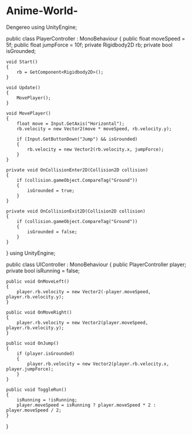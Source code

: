 # Anime-World-
Dengereo 
using UnityEngine;

public class PlayerController : MonoBehaviour
{
    public float moveSpeed = 5f;
    public float jumpForce = 10f;
    private Rigidbody2D rb;
    private bool isGrounded;

    void Start()
    {
        rb = GetComponent<Rigidbody2D>();
    }

    void Update()
    {
        MovePlayer();
    }

    void MovePlayer()
    {
        float move = Input.GetAxis("Horizontal");
        rb.velocity = new Vector2(move * moveSpeed, rb.velocity.y);

        if (Input.GetButtonDown("Jump") && isGrounded)
        {
            rb.velocity = new Vector2(rb.velocity.x, jumpForce);
        }
    }

    private void OnCollisionEnter2D(Collision2D collision)
    {
        if (collision.gameObject.CompareTag("Ground"))
        {
            isGrounded = true;
        }
    }

    private void OnCollisionExit2D(Collision2D collision)
    {
        if (collision.gameObject.CompareTag("Ground"))
        {
            isGrounded = false;
        }
    }
}
using UnityEngine;

public class UIController : MonoBehaviour
{
    public PlayerController player;
    private bool isRunning = false;

    public void OnMoveLeft()
    {
        player.rb.velocity = new Vector2(-player.moveSpeed, player.rb.velocity.y);
    }

    public void OnMoveRight()
    {
        player.rb.velocity = new Vector2(player.moveSpeed, player.rb.velocity.y);
    }

    public void OnJump()
    {
        if (player.isGrounded)
        {
            player.rb.velocity = new Vector2(player.rb.velocity.x, player.jumpForce);
        }
    }

    public void ToggleRun()
    {
        isRunning = !isRunning;
        player.moveSpeed = isRunning ? player.moveSpeed * 2 : player.moveSpeed / 2;
    }
}
